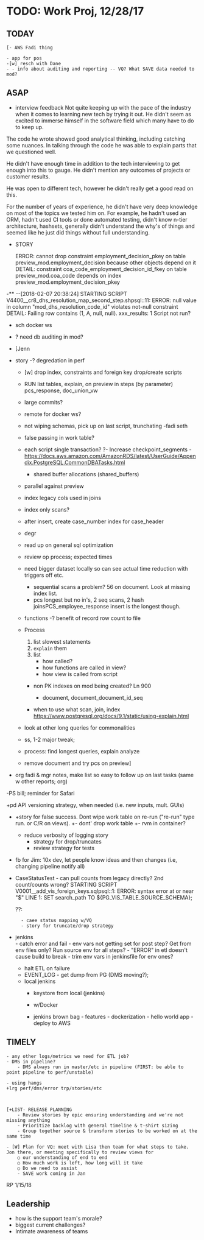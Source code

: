 # TODO: Work Proj, 12/28/17

## TODAY

    [- AWS Fadi thing

    - app for pos
    -[w] resch with Dane
    - - info about auditing and reporting -- VQ? What SAVE data needed to mod?
    
## ASAP

- interview feedback
Not quite keeping up with the pace of the industry when it comes to learning new tech by trying it out. He didn't seem as excited to immerse himself in the software field which many have to do to keep up. 

The code he wrote showed good analytical thinking, including catching some nuances. In talking through the code he was able to explain parts that we questioned well. 

He didn't have enough time in addition to the tech interviewing to get enough into this to gauge. He didn't mention any outcomes of projects or customer results. 

He was open to different tech, however he didn't really get a good read on this.

For the number of years of experience, he didn't have very deep knowledge on most of the topics we tested him on. For example, he hadn't used an ORM, hadn't used CI tools or done automated testing, didn't know n-tier architecture, hashsets, generally didn't understand the why's of things and seemed like he just did things without full understanding. 



- STORY

    ERROR:  cannot drop constraint employment_decision_pkey on table preview_mod.employment_decision because other objects depend on it
DETAIL:  constraint coa_code_employment_decision_id_fkey on table preview_mod.coa_code depends on index preview_mod.employment_decision_pkey



-**
--[2018-02-07 20:38:24] STARTING SCRIPT V4400__cr8_dhs_resolution_map_second_step.shpsql:<stdin>:11: ERROR:  null value in column "mod_dhs_resolution_code_id" violates not-null constraint
DETAIL:  Failing row contains (1, A, null, null).
xxx_results: 1
Script not run?



- sch docker ws
- ? need db auditing in mod?
- [Jenn

- story
    -? degredation in perf

    - [w] drop index, constraints and foreign key drop/create scripts
    - RUN list tables, explain, on preview in steps (by parameter)
         pcs_response, doc_union_vw
    
    - large commits?
    - remote for docker ws? 

    - not wiping schemas, pick up on last script, trunchating
    -fadi seth
    - false passing in work table?
    - each script single transaction?
    ?- Increase checkpoint_segments
        -https://docs.aws.amazon.com/AmazonRDS/latest/UserGuide/Appendix.PostgreSQL.CommonDBATasks.html
        - shared buffer allocations (shared_buffers)
    - parallel against preview
    - index legacy cols used in joins
    - index only scans?

    - after insert, create case_number index for case_header
    - degr

    - read up on general sql optimization
    - review op process; expected times
    - need bigger dataset locally so can see actual time reduction with triggers off etc.
        - sequential scans a problem? 56 on document. Look at missing index list.     
        - pcs longest but no in's, 2 seq scans, 2 hash joinsPCS_employee_response insert is the longest though.
    
    - functions
    -? benefit of record row count to file
    
    - Process
        1. list slowest statements
        1. `explain` them
        1. list
            - how called?
            - how functions are called in view?
            - how view is called from script
        - non PK indexes on mod being created? Ln 900
            - document, document_document_id_seq
    
        - when to use what scan, join, index
        https://www.postgresql.org/docs/9.1/static/using-explain.html

    - look at other long queries for commonalities
    - ss, 1-2 major tweak;
    - process: find longest queries, explain analyze
    - remove document and try pcs on preview]


- org fadi & mgr notes, make list so easy to follow up on last tasks (same w other reports; org)


-PS bill; reminder for Safari
    
+pd API versioning strategy, when needed (i.e. new inputs, mult. GUIs)


- +story for false success. Dont wipe work table on re-run ("re-run" type run. or C/R on views).
    +- dont' drop work table
    +- rvm in container?
    - reduce verbosity of logging story
        - strategy for drop/truncates
        - review strategy for tests
    






- fb for Jim: 10x dev, let people know ideas and then changes (i.e, changing pipeline notify all)

    
    

- CaseStatusTest - can pull counts from legacy directly? 2nd count/counts wrong?
    STARTING SCRIPT V0001__add_vis_foreign_keys.sqlpsql:<stdin>:1: ERROR:  syntax error at or near "$"
LINE 1: SET search_path TO ${PG_VIS_TABLE_SOURCE_SCHEMA};

    ??:

        - caee status mapping w/VQ
        - story for truncate/drop strategy

- jenkins   
        - catch error and fail
        - env vars not getting set for post step? Get from env files only? Run source env for all steps?
        - "ERROR" in etl doesn't cause build to break
        - trim env vars in jenkinsfile for env ones?
    - halt ETL on failure
    - EVENT_LOG - get dump from PG (DMS moving?); 
    - local jenkins
        - keystore from local (jenkins)

        - w/Docker
        - jenkins brown bag
                - features
                    - dockerization
                - hello world app
                    - deploy to AWS


## TIMELY

    - any other logs/metrics we need for ETL job?
    - DMS in pipeline?
        - DMS always run in master/etc in pipeline (FIRST: be able to point pipeline to perf/unstable)

    - using hangs
    +lrg perf/dms/error trp/stories/etc

    

    [+LIST- RELEASE PLANNING
        - Review stories by epic ensuring understanding and we're not missing anything
        - Prioritize backlog with general timeline & t-shirt sizing
        - Group together source & transform stories to be worked on at the same time

    - [W] Plan for VQ: meet with Lisa then team for what steps to take. Jon there, or meeting specifically to review views for 
        ○ our understanding of end to end
        ○ How much work is left, how long will it take
        ○ Do we need to assist
        - SAVE work coming in Jan



RP 1/15/18


## Leadership

- how is the support team's morale?
- biggest current challenges?
- Intimate awareness of teams
